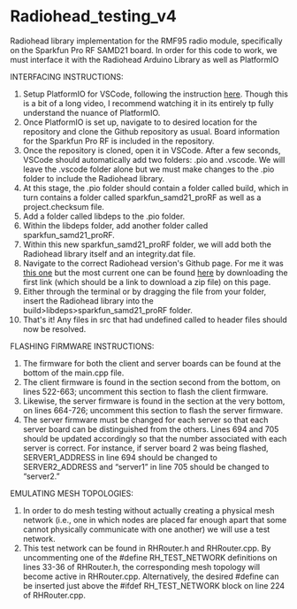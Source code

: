 # Radiohead_testing_v4

Radiohead library implementation for the RMF95 radio module, specifically on the Sparkfun Pro RF SAMD21 board. In order for this code to work, we must interface it with the Radiohead Arduino Library as well as PlatformIO

INTERFACING INSTRUCTIONS:
1. Setup PlatformIO for VSCode, following the instruction [here](https://www.youtube.com/watch?v=JmvMvIphMnY). Though this is a bit of a long video, I recommend watching it in its entirely tp fully understand the nuance of PlatformIO.
2. Once PlatformIO is set up, navigate to to desired location for the repository and clone the Github repository as usual. Board information for the Sparkfun Pro RF is included in the repository.
3. Once the repository is cloned, open it in VSCode. After a few seconds, VSCode should automatically add two folders: .pio and .vscode. We will leave the .vscode folder alone but we must make changes to the .pio folder to include the Radiohead library.
4. At this stage, the .pio folder should contain a folder called build, which in turn contains a folder called sparkfun_samd21_proRF as well as a project.checksum file.
5. Add a folder called libdeps to the .pio folder.
6. Within the libdeps folder, add another folder called sparkfun_samd21_proRF.
7. Within this new sparkfun_samd21_proRF folder, we will add both the Radiohead library itself and an integrity.dat file. 
8. Navigate to the correct Radiohead version's Github page. For me it was [this one](https://github.com/mcauser/RadioHead) but the most current one can be found [here](http://www.airspayce.com/mikem/arduino/RadioHead/) by downloading the first link (which should be a link to download a zip file) on this page.
9. Either through the terminal or by dragging the file from your folder, insert the Radiohead library into the build>libdeps>sparkfun_samd21_proRF folder.
10. That's it! Any files in src that had undefined called to header files should now be resolved.

FLASHING FIRMWARE INSTRUCTIONS:
1. The firmware for both the client and server boards can be found at the bottom of the main.cpp file.
2. The client firmware is found in the section second from the bottom, on lines 522-663; uncomment this section to flash the client firmware.
3. Likewise, the server firmware is found in the section at the very bottom, on lines 664-726; uncomment this section to flash the server firmware.
4. The server firmware must be changed for each server so that each server board can be distinguished from the others. Lines 694 and 705 should be updated accordingly so that the number associated with each server is correct. For instance, if server board 2 was being flashed, SERVER1_ADDRESS in line 694 should be changed to SERVER2_ADDRESS and “server1” in line 705 should be changed to “server2.”

EMULATING MESH TOPOLOGIES:
1. In order to do mesh testing without actually creating a physical mesh network (i.e., one in which nodes are placed far enough apart that some cannot physically communicate with one another) we will use a test network.
2. This test network can be found in RHRouter.h and RHRouter.cpp. By uncommenting one of the #define RH_TEST_NETWORK definitions on lines 33-36 of RHRouter.h, the corresponding mesh topology will become active in RHRouter.cpp. Alternatively, the desired #define can be inserted just above the #ifdef RH_TEST_NETWORK block on line 224 of RHRouter.cpp.
